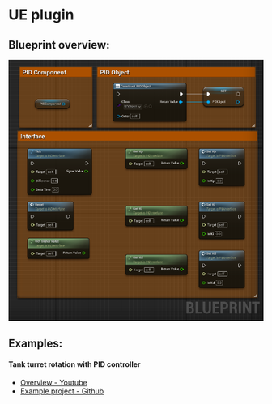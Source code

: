 # UE plugin

## Blueprint overview:

![](./img/UE_PID_BP_Overview.png ':size=40%')

## Examples:

#### Tank turret rotation with PID controller

- [Overview - Youtube](https://youtu.be/8oIjRFTFtcQ)
- [Example project - Github](https://github.com/Teklarit/TankTurretPIDExample.git)